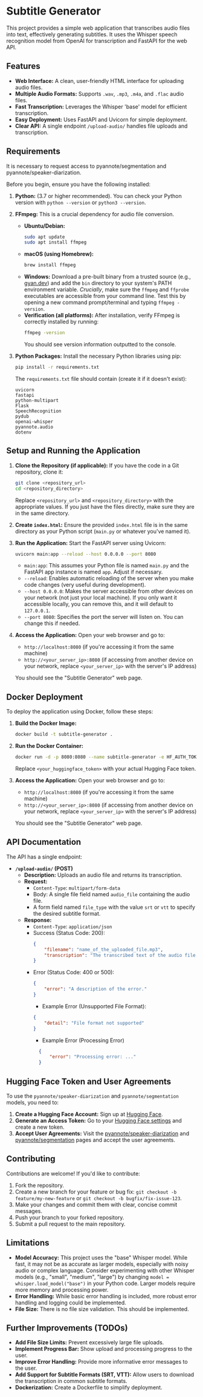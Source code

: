 # Subtitle Generator

This project provides a simple web application that transcribes audio files into text, effectively generating subtitles. It uses the Whisper speech recognition model from OpenAI for transcription and FastAPI for the web API.

## Features

*   **Web Interface:**  A clean, user-friendly HTML interface for uploading audio files.
*   **Multiple Audio Formats:** Supports `.wav`, `.mp3`, `.m4a`, and `.flac` audio files.
*   **Fast Transcription:** Leverages the Whisper 'base' model for efficient transcription.
*   **Easy Deployment:**  Uses FastAPI and Uvicorn for simple deployment.
*   **Clear API:**  A single endpoint `/upload-audio/` handles file uploads and transcription.

## Requirements

It is necessary to request access to pyannote/segmentation and pyannote/speaker-diarization.

Before you begin, ensure you have the following installed:

1.  **Python:** (3.7 or higher recommended).  You can check your Python version with `python --version` or `python3 --version`.

2.  **FFmpeg:**  This is a crucial dependency for audio file conversion.
    *   **Ubuntu/Debian:**
        ```bash
        sudo apt update
        sudo apt install ffmpeg
        ```
    *   **macOS (using Homebrew):**
        ```bash
        brew install ffmpeg
        ```
    *   **Windows:**  Download a pre-built binary from a trusted source (e.g., [gyan.dev](https://www.gyan.dev/ffmpeg/builds/)) and add the `bin` directory to your system's PATH environment variable.  *Crucially*, make sure the `ffmpeg` and `ffprobe` executables are accessible from your command line.  Test this by opening a new command prompt/terminal and typing `ffmpeg -version`.
    *   **Verification (all platforms):** After installation, verify FFmpeg is correctly installed by running:
          ```bash
          ffmpeg -version
          ```
          You should see version information outputted to the console.

3.  **Python Packages:** Install the necessary Python libraries using pip:
    ```bash
    pip install -r requirements.txt
    ```
    The `requirements.txt` file should contain (create it if it doesn't exist):
    ```
    uvicorn
    fastapi
    python-multipart
    Flask
    SpeechRecognition
    pydub
    openai-whisper
    pyannote.audio
    dotenv
    ```

## Setup and Running the Application

1.  **Clone the Repository (if applicable):**  If you have the code in a Git repository, clone it:
    ```bash
    git clone <repository_url>
    cd <repository_directory>
    ```
    Replace `<repository_url>` and `<repository_directory>` with the appropriate values. If you just have the files directly, make sure they are in the same directory.

2.  **Create `index.html`:**  Ensure the provided `index.html` file is in the same directory as your Python script (`main.py` or whatever you've named it).

3.  **Run the Application:** Start the FastAPI server using Uvicorn:
    ```bash
    uvicorn main:app --reload --host 0.0.0.0 --port 8080
    ```
    *   `main:app`:  This assumes your Python file is named `main.py` and the FastAPI app instance is named `app`. Adjust if necessary.
    *   `--reload`:  Enables automatic reloading of the server when you make code changes (very useful during development).
    *   `--host 0.0.0.0`:  Makes the server accessible from other devices on your network (not just your local machine).  If you only want it accessible locally, you can remove this, and it will default to `127.0.0.1`.
    *   `--port 8080`:  Specifies the port the server will listen on. You can change this if needed.

4.  **Access the Application:** Open your web browser and go to:
    *   `http://localhost:8080` (if you're accessing it from the same machine)
    *   `http://<your_server_ip>:8080` (if accessing from another device on your network, replace `<your_server_ip>` with the server's IP address)

    You should see the "Subtitle Generator" web page.

## Docker Deployment

To deploy the application using Docker, follow these steps:

1. **Build the Docker Image:**
    ```bash
    docker build -t subtitle-generator .
    ```

2. **Run the Docker Container:**
    ```bash
    docker run -d -p 8080:8080 --name subtitle-generator -e HF_AUTH_TOKEN=<your_huggingface_token> subtitle-generator
    ```

    Replace `<your_huggingface_token>` with your actual Hugging Face token.

3. **Access the Application:** Open your web browser and go to:
    *   `http://localhost:8080` (if you're accessing it from the same machine)
    *   `http://<your_server_ip>:8080` (if accessing from another device on your network, replace `<your_server_ip>` with the server's IP address)

    You should see the "Subtitle Generator" web page.

## API Documentation

The API has a single endpoint:

*   **`/upload-audio/` (POST)**
    *   **Description:**  Uploads an audio file and returns its transcription.
    *   **Request:**
        *   `Content-Type`: `multipart/form-data`
        *   Body:  A single file field named `audio_file` containing the audio file.
        *   A form field named `file_type` with the value `srt` or `vtt` to specify the desired subtitle format.
    *   **Response:**
        *   `Content-Type`: `application/json`
        *   Success (Status Code: 200):
            ```json
            {
                "filename": "name_of_the_uploaded_file.mp3",
                "transcription": "The transcribed text of the audio file."
            }
            ```
        *   Error (Status Code: 400 or 500):
            ```json
            {
                "error": "A description of the error."
            }
            ```
            *   Example Error (Unsupported File Format):
              ```json
              {
                  "detail": "File format not supported"
              }
              ```
            *  Example Error (Processing Error)
            ```json
              {
                  "error": "Processing error: ..."
              }
            ```

## Hugging Face Token and User Agreements

To use the `pyannote/speaker-diarization` and `pyannote/segmentation` models, you need to:

1. **Create a Hugging Face Account:** Sign up at [Hugging Face](https://huggingface.co/join).
2. **Generate an Access Token:** Go to your [Hugging Face settings](https://huggingface.co/settings/tokens) and create a new token.
3. **Accept User Agreements:** Visit the [pyannote/speaker-diarization](https://huggingface.co/pyannote/speaker-diarization) and [pyannote/segmentation](https://huggingface.co/pyannote/segmentation) pages and accept the user agreements.

## Contributing

Contributions are welcome! If you'd like to contribute:

1.  Fork the repository.
2.  Create a new branch for your feature or bug fix: `git checkout -b feature/my-new-feature` or `git checkout -b bugfix/fix-issue-123`.
3.  Make your changes and commit them with clear, concise commit messages.
4.  Push your branch to your forked repository.
5.  Submit a pull request to the main repository.

## Limitations

*   **Model Accuracy:** This project uses the "base" Whisper model. While fast, it may not be as accurate as larger models, especially with noisy audio or complex language.  Consider experimenting with other Whisper models (e.g., "small", "medium", "large") by changing `model = whisper.load_model("base")` in your Python code.  Larger models require more memory and processing power.
*   **Error Handling:**  While basic error handling is included, more robust error handling and logging could be implemented.
* **File Size:** There is no file size validation. This should be implemented.

## Further Improvements (TODOs)

*   **Add File Size Limits:** Prevent excessively large file uploads.
*   **Implement Progress Bar:** Show upload and processing progress to the user.
*   **Improve Error Handling:** Provide more informative error messages to the user.
*   **Add Support for Subtitle Formats (SRT, VTT):** Allow users to download the transcription in common subtitle formats.
*   **Dockerization:** Create a Dockerfile to simplify deployment.
